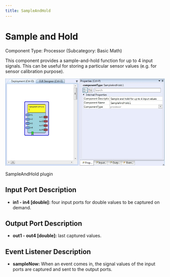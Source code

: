 ```yaml
---
title: SampleAndHold
---
```


# Sample and Hold

Component Type: Processor (Subcategory: Basic Math)

This component provides a sample-and-hold function for up to 4 input signals. This can be useful for storing a particular sensor values (e.g. for sensor calibration purpose).

![Screenshot: SampleAndHold plugin](img/sampleandhold.jpg "Screenshot: SampleAndHold plugin")

SampleAndHold plugin

## Input Port Description

*   **in1 - in4 \[double\]:** four input ports for double values to be captured on demand.

## Output Port Description

*   **out1 - out4 \[double\]:** last captured values.

## Event Listener Description

*   **sampleNow:** When an event comes in, the signal values of the input ports are captured and sent to the output ports.